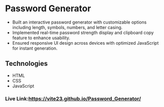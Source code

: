 # Password Generator
- Built an interactive password generator with customizable options including length, symbols, numbers, and letter casing.
- Implemented real-time password strength display and clipboard copy feature to enhance usability.
- Ensured responsive UI design across devices with optimized JavaScript for instant generation.

## Technologies
- HTML
- CSS
- JavaScript

### Live Link:https://vite23.github.io/Password_Generator/
